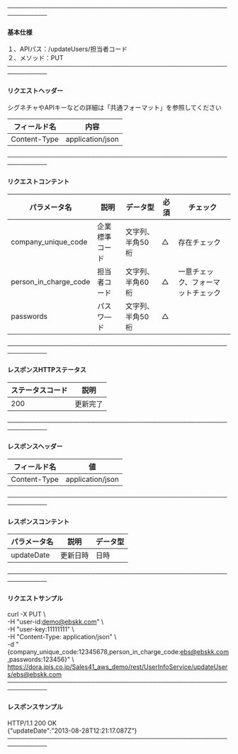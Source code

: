 ───────────────────────────────────────────────────────────<br>
#### 基本仕様
１、APIパス：/updateUsers/担当者コード<br>
２、メソッド：PUT<br>
───────────────────────────────────────────────────────────<br>
#### リクエストヘッダー
シグネチャやAPIキーなどの詳細は「共通フォーマット」を参照してください<br>

|フィールド名|内容|
|-|-|
|Content-Type|application/json|

───────────────────────────────────────────────────────────<br>
#### リクエストコンテント

|パラメータ名|説明|データ型|必須|チェック|
|-|-|-|-|-|
|company_unique_code|企業標準コード|文字列、半角50桁|△|存在チェック|
|person_in_charge_code|担当者コード|文字列、半角60桁|△|一意チェック、フォーマットチェック|
|passwords|パスワ―ド|文字列、半角50桁|△||

───────────────────────────────────────────────────────────<br>
#### レスポンスHTTPステータス

|ステータスコード|説明|
|-|-|
|200|更新完了|

───────────────────────────────────────────────────────────<br>
#### レスポンスヘッダー

|フィールド名|値|
|-|-|
|Content-Type|application/json|

───────────────────────────────────────────────────────────<br>
#### レスポンスコンテント

|パラメータ名|説明|データ型|
|-|-|-|
|updateDate|更新日時|日時|

───────────────────────────────────────────────────────────<br>
#### リクエストサンプル
curl -X PUT \ <br>
 -H "user-id:demo@ebskk.com" \ <br>
 -H "user-key:11111111" \ <br>
 -H "Content-Type: application/json" \ <br>
 -d "{company_unique_code:12345678,person_in_charge_code:ebs@ebskk.com,passwords:123456}" \ <br>
https://dora.jpis.co.jp/Sales41_aws_demo/rest/UserInfoService/updateUsers/ebs@ebskk.com <br>
───────────────────────────────────────────────────────────<br>
#### レスポンスサンプル
HTTP/1.1 200 OK<br>
{"updateDate":"2013-08-28T12:21:17.087Z"}<br>
───────────────────────────────────────────────────────────<br>
